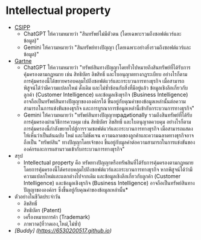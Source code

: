 # Intellectual property
  - [CSIPP](https://www.isc2.org/certifications/cissp/cissp-student-glossary)
    - ChatGPT ให้ความหมายว่า "สินทรัพย์ไม่มีตัวตน (โดยเฉพาะรวมถึงซอฟต์แวร์และข้อมูล)"
    - Gemini ให้ความหมายว่า "สินทรัพย์ทางปัญญา (โดยเฉพาะอย่างยิ่งรวมถึงซอฟต์แวร์และข้อมูล)"
  - [Gartne](https://www.gartner.com/en/glossary/all-terms)
    - ChatGPT ให้ความหมายว่า "ทรัพย์สินทางปัญญาโดยทั่วไปหมายถึงสินทรัพย์ที่ได้รับการคุ้มครองตามกฎหมาย เช่น สิทธิบัตร ลิขสิทธิ์ และใบอนุญาตทางกฎระเบียบ 
    อย่างไรก็ตาม การคุ้มครองนี้ได้ขยายครอบคลุมไปถึงซอฟต์แวร์และกระบวนการทางธุรกิจ เมื่อสามารถพิสูจน์ได้ว่ามีความแปลกใหม่ ดั้งเดิม และไม่ซ้ำซ้อนกับสิ่งที่มีอยู่แล้ว 
    ข้อมูลเชิงลึกเกี่ยวกับลูกค้า (Customer Intelligence) และข้อมูลเชิงธุรกิจ (Business Intelligence) อาจถือเป็นทรัพย์สินทางปัญญาขององค์กรได้ 
    ขึ้นอยู่กับคุณค่าของข้อมูลเหล่านั้นต่อความสามารถในการแข่งขันของธุรกิจ และการบูรณาการข้อมูลเหล่านี้เข้ากับกระบวนการทางธุรกิจ"
    - Gemini ให้ความหมายว่า "ทรัพย์สินทางปัญญาทрадиtionally รวมถึงสินทรัพย์ที่ได้รับการคุ้มครองผ่านวิธีการควบคุม เช่น สิทธิบัตร ลิขสิทธิ์ และใบอนุญาตควบคุม 
    อย่างไรก็ตาม การคุ้มครองนี้กำลังขยายไปสู่การรวมซอฟต์แวร์และกระบวนการทางธุรกิจ เมื่อสามารถแสดงให้เห็นว่าเป็นต้นฉบับ ใหม่ และไม่ชัดเจน ความฉลาดของลูกค้าและความฉลาดทางธุรกิจอาจถือเป็น "ทรัพย์สิน" ทางปัญญาโดยเจ้าของ 
    ขึ้นอยู่กับมูลค่าต่อความสามารถในการแข่งขันขององค์กรและการผสานรวมเข้ากับกระบวนการทางธุรกิจ"
- สรุป 
  - Intellectual property คือ ทรัพทางปัญญาหรือทรัพสินที่ได้รับการคุ้มครองตามกฎหมาย โดยการคุ้มครองนี้ได้ครอบคลุมไปถึงซอฟต์แวร์และกระบวนการทางธุรกิจ หากพิสูจน์ได้ว่ามีความแปลกใหม่และแตกต่างไปจากเดิม และข้อมูลเชิงลึกเกี่ยวกับลูกค้า (Customer Intelligence) และข้อมูลเชิงธุรกิจ (Business Intelligence) อาจถือเป็นทรัพย์สินทางปัญญาขององค์กร ซึ่งขึ้นอยู่กับคุณค่าของข้อมูลเหล่านั้น*
- ตัวอย่างในชีวิตประจำวัน
  - ลิขสิทธิ์
  - สิทธิบัตร (Patent)
  - เครื่องหมายการค้า (Trademark)
  - ภาพวาด(ที่วาดเอง,ใหม่,ไม่ซ้ำ)
- *[Buddy] (https://6530200517.github.io)*
